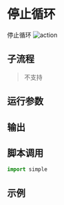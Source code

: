 # 停止循环 
停止循环
![action](./images/2022-11-17_184608.png ':size=90%')

## 子流程

> 不支持

## 运行参数




## 输出



## 脚本调用

```python
import simple


```

## 示例

